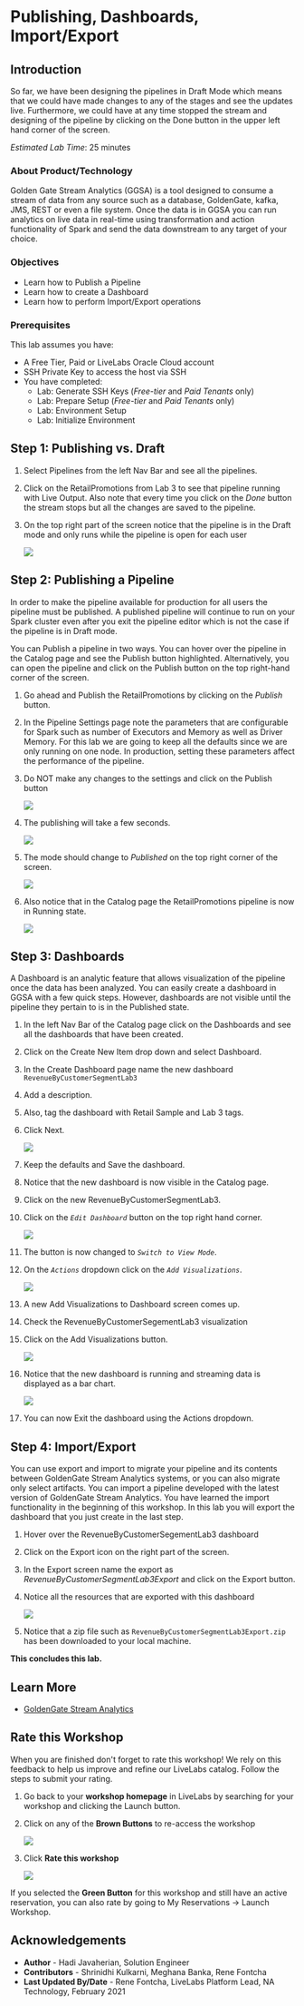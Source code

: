# Publishing, Dashboards, Import/Export

## Introduction
So far, we have been designing the pipelines in Draft Mode which means that we could have made changes to any of the stages and see the updates live.  Furthermore, we could have at any time stopped the stream and designing of the pipeline by clicking on the Done button in the upper left hand corner of the screen.

*Estimated Lab Time*: 25 minutes

### About Product/Technology
Golden Gate Stream Analytics (GGSA) is a tool designed to consume a stream of data from any source such as a database, GoldenGate, kafka, JMS, REST or even a file system.  Once the data is in GGSA you can run analytics on live data in real-time using transformation and action functionality of Spark and send the data downstream to any target of your choice.

### Objectives
- Learn how to Publish a Pipeline
- Learn how to create a Dashboard
- Learn how to perform Import/Export operations

### Prerequisites
This lab assumes you have:
- A Free Tier, Paid or LiveLabs Oracle Cloud account
- SSH Private Key to access the host via SSH
- You have completed:
    - Lab: Generate SSH Keys (*Free-tier* and *Paid Tenants* only)
    - Lab: Prepare Setup (*Free-tier* and *Paid Tenants* only)
    - Lab: Environment Setup
    - Lab: Initialize Environment

## **Step 1**: Publishing vs. Draft

1. Select Pipelines from the left Nav Bar and see all the pipelines.  
2. Click on the RetailPromotions from Lab 3 to see that pipeline running with Live Output. Also note that every time you click on the *Done* button the stream stops but all the changes are saved to the pipeline.  
3. On the top right part of the screen notice that the pipeline is in the Draft mode and only runs while the pipeline is open for each user

    ![](./images/donedraft.png " ")

## **Step 2**: Publishing a Pipeline
In order to make the pipeline available for production for all users the pipeline must be published. A published pipeline will continue to run on your Spark cluster even after you exit the pipeline editor which is not the case if the pipeline is in Draft mode.

You can Publish a pipeline in two ways.  You can hover over the pipeline in the Catalog page and see the Publish button highlighted.  Alternatively, you can open the pipeline and click on the Publish button on the top right-hand corner of the screen.

1. Go ahead and Publish the RetailPromotions by clicking on the *Publish* button.
2. In the Pipeline Settings page note the parameters that are configurable for Spark such as number of Executors and Memory as well as Driver Memory. For this lab we are going to keep all the defaults since we are only running on one node. In production, setting these parameters affect the performance of the pipeline.
3. Do NOT make any changes to the settings and click on the Publish button

    ![](./images/pipelinesettings.png " ")

4. The publishing will take a few seconds.

    ![](./images/publish.png " ")

5. The mode should change to *Published* on the top right corner of the screen.

    ![](./images/published.png " ")

6. Also notice that in the Catalog page the RetailPromotions pipeline is now in Running state.

    ![](./images/published2.png " ")

## **Step 3**: Dashboards
A Dashboard is an analytic feature that allows visualization of the pipeline once the data has been analyzed.  You can easily create a dashboard in GGSA with a few quick steps. However, dashboards are not visible until the pipeline they pertain to is in the Published state.

1. In the left Nav Bar of the Catalog page click on the Dashboards and see all the dashboards that have been created.
2. Click on the Create New Item drop down and select Dashboard.  
3. In the Create Dashboard page name the new dashboard `RevenueByCustomerSegmentLab3`
4. Add a description.  
5. Also, tag the dashboard with Retail Sample and Lab 3 tags.  
6. Click Next.

    ![](./images/newdashboard.png " ")

7. Keep the defaults and Save the dashboard.  
8. Notice that the new dashboard is now visible in the Catalog page.
9.  Click on the new RevenueByCustomerSegmentLab3.
10. Click on the *`Edit Dashboard`* button on the top right hand corner.

    ![](./images/editdashboard.png " ")

11. The button is now changed to *`Switch to View Mode`*.  
12. On the *`Actions`* dropdown click on the *`Add Visualizations`*.

    ![](./images/editdashboard2.png " ")

13. A new Add Visualizations to Dashboard screen comes up.  
14. Check the RevenueByCustomerSegementLab3 visualization
15. Click on the Add Visualizations button.

    ![](./images/addvisualization.png " ")

16. Notice that the new dashboard is running and streaming data is displayed as a bar chart.

    ![](./images/dashboardcompleted.png " ")

17. You can now Exit the dashboard using the Actions dropdown.

## **Step 4**: Import/Export
You can use export and import to migrate your pipeline and its contents between GoldenGate Stream Analytics systems, or you can also migrate only select artifacts. You can import a pipeline developed with the latest version of GoldenGate Stream Analytics. You have learned the import functionality in the beginning of this workshop.  In this lab you will export the dashboard that you just create in the last step.

1. Hover over the RevenueByCustomerSegementLab3 dashboard
2. Click on the Export icon on the right part of the screen.
3. In the Export screen name the export as *RevenueByCustomerSegmentLab3Export* and click on the Export button.  
4. Notice all the resources that are exported with this dashboard

    ![](./images/dashboardexport.png " ")

5. Notice that a zip file such as `RevenueByCustomerSegmentLab3Export.zip` has been downloaded to your local machine.

**This concludes this lab.**

## Learn More
* [GoldenGate Stream Analytics](https://www.oracle.com/middleware/technologies)

## Rate this Workshop
When you are finished don't forget to rate this workshop!  We rely on this feedback to help us improve and refine our LiveLabs catalog.  Follow the steps to submit your rating.

1.  Go back to your **workshop homepage** in LiveLabs by searching for your workshop and clicking the Launch button.
2.  Click on any of the **Brown Buttons** to re-access the workshop  

    ![](https://raw.githubusercontent.com/oracle/learning-library/master/common/labs/cloud-login/images/workshop-homepage-2.png " ")

3.  Click **Rate this workshop**

    ![](https://raw.githubusercontent.com/oracle/learning-library/master/common/labs/cloud-login/images/rate-this-workshop.png " ")

If you selected the **Green Button** for this workshop and still have an active reservation, you can also rate by going to My Reservations -> Launch Workshop.

## Acknowledgements

* **Author** - Hadi Javaherian, Solution Engineer
* **Contributors** - Shrinidhi Kulkarni, Meghana Banka, Rene Fontcha
* **Last Updated By/Date** - Rene Fontcha, LiveLabs Platform Lead, NA Technology, February 2021
